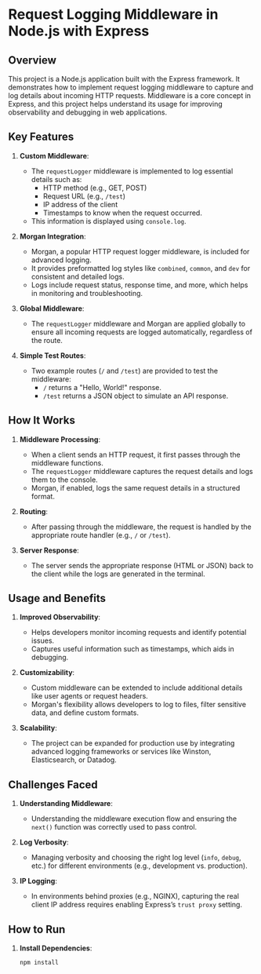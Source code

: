 # Request Logging Middleware in Node.js with Express

## Overview
This project is a Node.js application built with the Express framework. It demonstrates how to implement request logging middleware to capture and log details about incoming HTTP requests. Middleware is a core concept in Express, and this project helps understand its usage for improving observability and debugging in web applications.

## Key Features
1. **Custom Middleware**:
   - The `requestLogger` middleware is implemented to log essential details such as:
     - HTTP method (e.g., GET, POST)
     - Request URL (e.g., `/test`)
     - IP address of the client
     - Timestamps to know when the request occurred.
   - This information is displayed using `console.log`.

2. **Morgan Integration**:
   - Morgan, a popular HTTP request logger middleware, is included for advanced logging.
   - It provides preformatted log styles like `combined`, `common`, and `dev` for consistent and detailed logs.
   - Logs include request status, response time, and more, which helps in monitoring and troubleshooting.

3. **Global Middleware**:
   - The `requestLogger` middleware and Morgan are applied globally to ensure all incoming requests are logged automatically, regardless of the route.

4. **Simple Test Routes**:
   - Two example routes (`/` and `/test`) are provided to test the middleware:
     - `/` returns a "Hello, World!" response.
     - `/test` returns a JSON object to simulate an API response.

## How It Works
1. **Middleware Processing**:
   - When a client sends an HTTP request, it first passes through the middleware functions.
   - The `requestLogger` middleware captures the request details and logs them to the console.
   - Morgan, if enabled, logs the same request details in a structured format.

2. **Routing**:
   - After passing through the middleware, the request is handled by the appropriate route handler (e.g., `/` or `/test`).

3. **Server Response**:
   - The server sends the appropriate response (HTML or JSON) back to the client while the logs are generated in the terminal.

## Usage and Benefits
1. **Improved Observability**:
   - Helps developers monitor incoming requests and identify potential issues.
   - Captures useful information such as timestamps, which aids in debugging.

2. **Customizability**:
   - Custom middleware can be extended to include additional details like user agents or request headers.
   - Morgan's flexibility allows developers to log to files, filter sensitive data, and define custom formats.

3. **Scalability**:
   - The project can be expanded for production use by integrating advanced logging frameworks or services like Winston, Elasticsearch, or Datadog.

## Challenges Faced
1. **Understanding Middleware**:
   - Understanding the middleware execution flow and ensuring the `next()` function was correctly used to pass control.

2. **Log Verbosity**:
   - Managing verbosity and choosing the right log level (`info`, `debug`, etc.) for different environments (e.g., development vs. production).

3. **IP Logging**:
   - In environments behind proxies (e.g., NGINX), capturing the real client IP address requires enabling Express’s `trust proxy` setting.

## How to Run
1. **Install Dependencies**:
   ```bash
   npm install
